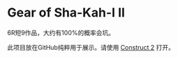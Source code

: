Gear of Sha-Kah-I II
====================

6R短9作品，大约有100%的概率会坑。

此项目放在GitHub纯粹用于展示。请使用 [Construct 2][1] 打开。

[1]: https://www.scirra.com/
